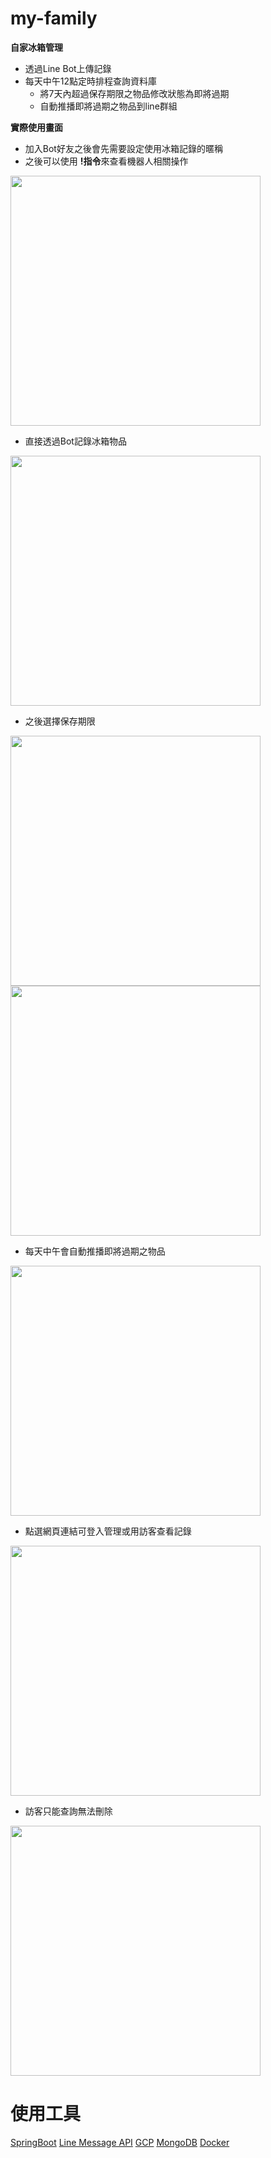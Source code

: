 # my-family
**自家冰箱管理**
* 透過Line Bot上傳記錄
* 每天中午12點定時排程查詢資料庫
  * 將7天內超過保存期限之物品修改狀態為即將過期
  * 自動推播即將過期之物品到line群組
  
**實際使用畫面**
* 加入Bot好友之後會先需要設定使用冰箱記錄的暱稱
* 之後可以使用 **!指令**來查看機器人相關操作
 
<img src="https://i.imgur.com/Vs26ZYv.jpg" width="400px">
   
    
* 直接透過Bot記錄冰箱物品
   
<img src="https://i.imgur.com/Y1iYkXz.jpg" width="400px">
    
       
* 之後選擇保存期限
       
<img src="https://i.imgur.com/0MAk1ry.jpg" width="400px">
<img src="https://i.imgur.com/mCI9tua.jpg" width="400px">
    
      
* 每天中午會自動推播即將過期之物品
  
<img src="https://i.imgur.com/kBnNjqc.jpg" width="400px">

  
* 點選網頁連結可登入管理或用訪客查看記錄
  
<img src="https://i.imgur.com/4gVS9SZ.jpg" width="400px">

  
* 訪客只能查詢無法刪除
  
<img src="https://i.imgur.com/is5GAL1.jpg" width="400px">


# 使用工具
[SpringBoot](https://spring.io/projects/spring-boot)
[Line Message API](https://developers.line.biz/en/docs/messaging-api/overview/)
[GCP](https://console.cloud.google.com/)
[MongoDB](https://www.mongodb.com/)
[Docker](https://www.docker.com/)
